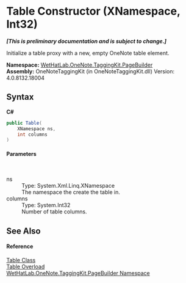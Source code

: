 # Table Constructor (XNamespace, Int32)
 _**\[This is preliminary documentation and is subject to change.\]**_

Initialize a table proxy with a new, empty OneNote table element.

**Namespace:**&nbsp;<a href="56352230-71f2-f4b7-63a8-983965663af5">WetHatLab.OneNote.TaggingKit.PageBuilder</a><br />**Assembly:**&nbsp;OneNoteTaggingKit (in OneNoteTaggingKit.dll) Version: 4.0.8132.18004

## Syntax

**C#**<br />
``` C#
public Table(
	XNamespace ns,
	int columns
)
```


#### Parameters
&nbsp;<dl><dt>ns</dt><dd>Type: System.Xml.Linq.XNamespace<br />The namespace the create the table in.</dd><dt>columns</dt><dd>Type: System.Int32<br />Number of table columns.</dd></dl>

## See Also


#### Reference
<a href="27dfc48a-6070-557b-cdfa-2152403138b3">Table Class</a><br /><a href="15c8387a-8147-f46f-e5b2-d23eb6b2376d">Table Overload</a><br /><a href="56352230-71f2-f4b7-63a8-983965663af5">WetHatLab.OneNote.TaggingKit.PageBuilder Namespace</a><br />